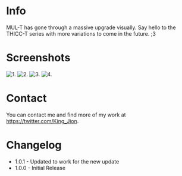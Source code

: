 # Info

MUL-T has gone through a massive upgrade visually.
Say hello to the THICC-T series with more variations to come in the future. ;3

# Screenshots

![1.](https://cdn.discordapp.com/attachments/528771180203868160/838911259029798944/20210503183711_1.jpg)
![2.](https://cdn.discordapp.com/attachments/528771180203868160/838911290629685278/20210503163735_1.jpg)
![3.](https://cdn.discordapp.com/attachments/528771180203868160/838911325525508116/20210503163802_1.jpg)
![4.](https://cdn.discordapp.com/attachments/528771180203868160/838911542614949958/20210503092338_1.jpg)

# Contact

You can contact me and find more of my work at https://twitter.com/King_Jion.


# Changelog
- 1.0.1 - Updated to work for the new update
- 1.0.0 - Initial Release